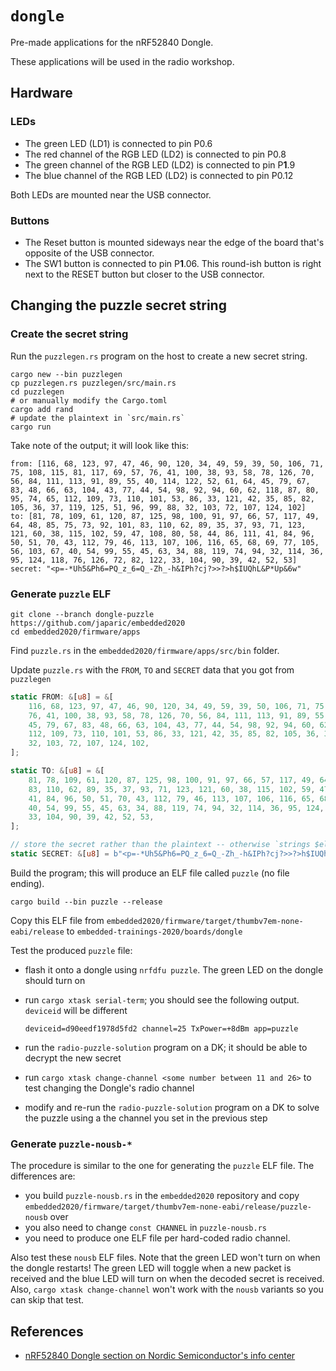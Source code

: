 # `dongle`

Pre-made applications for the nRF52840 Dongle.

These applications will be used in the radio workshop.

## Hardware

### LEDs

- The green LED (LD1) is connected to pin P0.6
- The red channel of the RGB LED (LD2) is connected to pin P0.8
- The green channel of the RGB LED (LD2) is connected to pin P**1**.9
- The blue channel of the RGB LED (LD2) is connected to pin P0.12

Both LEDs are mounted near the USB connector.

### Buttons

- The Reset button is mounted sideways near the edge of the board that's opposite of the USB connector.
- The SW1 button is connected to pin P**1**.06. This round-ish button is right next to the RESET button but closer to the USB connector.

## Changing the puzzle secret string

### Create the secret string

Run the `puzzlegen.rs` program on the host to create a new secret string.

```console
cargo new --bin puzzlegen
cp puzzlegen.rs puzzlegen/src/main.rs
cd puzzlegen
# or manually modify the Cargo.toml
cargo add rand
# update the plaintext in `src/main.rs`
cargo run
```

Take note of the output; it will look like this:

``` text
from: [116, 68, 123, 97, 47, 46, 90, 120, 34, 49, 59, 39, 50, 106, 71, 75, 108, 115, 81, 117, 69, 57, 76, 41, 100, 38, 93, 58, 78, 126, 70, 56, 84, 111, 113, 91, 89, 55, 40, 114, 122, 52, 61, 64, 45, 79, 67, 83, 48, 66, 63, 104, 43, 77, 44, 54, 98, 92, 94, 60, 62, 118, 87, 80, 95, 74, 65, 112, 109, 73, 110, 101, 53, 86, 33, 121, 42, 35, 85, 82, 105, 36, 37, 119, 125, 51, 96, 99, 88, 32, 103, 72, 107, 124, 102]
to: [81, 78, 109, 61, 120, 87, 125, 98, 100, 91, 97, 66, 57, 117, 49, 64, 48, 85, 75, 73, 92, 101, 83, 110, 62, 89, 35, 37, 93, 71, 123, 121, 60, 38, 115, 102, 59, 47, 108, 80, 58, 44, 86, 111, 41, 84, 96, 50, 51, 70, 43, 112, 79, 46, 113, 107, 106, 116, 65, 68, 69, 77, 105, 56, 103, 67, 40, 54, 99, 55, 45, 63, 34, 88, 119, 74, 94, 32, 114, 36, 95, 124, 118, 76, 126, 72, 82, 122, 33, 104, 90, 39, 42, 52, 53]
secret: "<p=-*Uh5&Ph6=PQ_z_6=Q_-Zh_-h&IPh?cj?>>?>h$IUQhL&P*Up&6w"
```

### Generate `puzzle` ELF

```console
git clone --branch dongle-puzzle https://github.com/japaric/embedded2020
cd embedded2020/firmware/apps
```

Find `puzzle.rs` in the `embedded2020/firmware/apps/src/bin` folder.

Update `puzzle.rs` with the `FROM`, `TO` and `SECRET` data that you got from `puzzlegen`

```` rust
static FROM: &[u8] = &[
    116, 68, 123, 97, 47, 46, 90, 120, 34, 49, 59, 39, 50, 106, 71, 75, 108, 115, 81, 117, 69, 57,
    76, 41, 100, 38, 93, 58, 78, 126, 70, 56, 84, 111, 113, 91, 89, 55, 40, 114, 122, 52, 61, 64,
    45, 79, 67, 83, 48, 66, 63, 104, 43, 77, 44, 54, 98, 92, 94, 60, 62, 118, 87, 80, 95, 74, 65,
    112, 109, 73, 110, 101, 53, 86, 33, 121, 42, 35, 85, 82, 105, 36, 37, 119, 125, 51, 96, 99, 88,
    32, 103, 72, 107, 124, 102,
];

static TO: &[u8] = &[
    81, 78, 109, 61, 120, 87, 125, 98, 100, 91, 97, 66, 57, 117, 49, 64, 48, 85, 75, 73, 92, 101,
    83, 110, 62, 89, 35, 37, 93, 71, 123, 121, 60, 38, 115, 102, 59, 47, 108, 80, 58, 44, 86, 111,
    41, 84, 96, 50, 51, 70, 43, 112, 79, 46, 113, 107, 106, 116, 65, 68, 69, 77, 105, 56, 103, 67,
    40, 54, 99, 55, 45, 63, 34, 88, 119, 74, 94, 32, 114, 36, 95, 124, 118, 76, 126, 72, 82, 122,
    33, 104, 90, 39, 42, 52, 53,
];

// store the secret rather than the plaintext -- otherwise `strings $elf` will reveal the answer
static SECRET: &[u8] = b"<p=-*Uh5&Ph6=PQ_z_6=Q_-Zh_-h&IPh?cj?>>?>h$IUQhL&P*Up&6w";
````

Build the program; this will produce an ELF file called `puzzle` (no file ending).

```console
cargo build --bin puzzle --release
```

Copy this ELF file from `embedded2020/firmware/target/thumbv7em-none-eabi/release` to `embedded-trainings-2020/boards/dongle`

Test the produced `puzzle` file:

- flash it onto a dongle using `nrfdfu puzzle`. The green LED on the dongle should turn on
- run `cargo xtask serial-term`; you should see the following output. `deviceid` will be different

    ```text
    deviceid=d90eedf1978d5fd2 channel=25 TxPower=+8dBm app=puzzle
    ```

- run the `radio-puzzle-solution` program on a DK; it should be able to decrypt the new secret
- run `cargo xtask change-channel <some number between 11 and 26>` to test changing the Dongle's radio channel
- modify and re-run the `radio-puzzle-solution` program on a DK to solve the puzzle using a the channel you set in the previous step

### Generate `puzzle-nousb-*`

The procedure is similar to the one for generating the `puzzle` ELF file. The differences are:

- you build `puzzle-nousb.rs` in the `embedded2020` repository and copy `embedded2020/firmware/target/thumbv7em-none-eabi/release/puzzle-nousb` over
- you also need to change `const CHANNEL` in `puzzle-nousb.rs`
- you need to produce one ELF file per hard-coded radio channel.

Also test these `nousb` ELF files. Note that the green LED won't turn on when the dongle restarts! The green LED will toggle when a new packet is received and the blue LED will turn on when the decoded secret is received. Also, `cargo xtask change-channel` won't work with the `nousb` variants so you can skip that test.

## References

- [nRF52840 Dongle section on Nordic Semiconductor's info center](https://infocenter.nordicsemi.com/index.jsp?topic=%2Fug_getting_started%2FUG%2Fgs%2Fdevelop_sw.html&cp=1_0_2)
